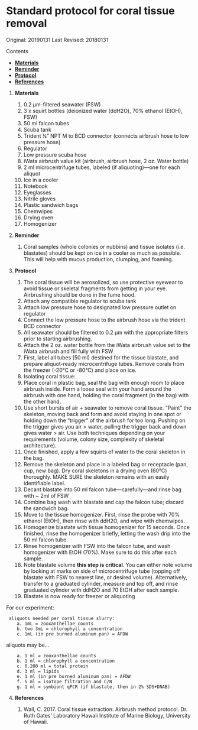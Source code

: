 # Standard protocol for coral tissue removal 

Original: 20190131
Last Revised: 20180131

Contents
- [**Materials**](#Materials) 
- [**Reminder**](#Reminder) 
- [**Protocol**](#Protocol)
- [**References**](#References)
 
1. <a name="Materials"></a> **Materials**
    1. 	0.2 μm-filtered seawater (FSW)
    1. 	3 x squirt bottles (deionized water (ddH2O), 70% ethanol (EtOH), FSW)
    1. 	50 ml falcon tubes
    1. 	Scuba tank
    1. 	Trident ¼” NPT M to BCD connector (connects airbrush hose to low pressure hose)
    1. 	Regulator
    1. 	Low pressure scuba hose
    1. 	iWata airbrush value kit (airbrush, airbrush hose, 2 oz. Water bottle)
    1. 	2 ml microcentrifuge tubes, labeled (if aliquoting)—one for each aliquot
    1. 	Ice in a cooler
    1. 	Notebook
    1. 	Eyeglasses
    1. 	Nitrile gloves
    1. 	Plastic sandwich bags
    1. 	Chemwipes
    1. 	Drying oven
    1. 	Homogenizer

    
2. <a name="Reminder"></a> **Reminder**

    1.  Coral samples (whole colonies or nubbins) and tissue isolates (i.e. blastates) should be kept on ice in a cooler as much as possible. This will help with mucus production, clumping, and foaming.
 
3. <a name="Protocol"></a> **Protocol**

    1.  The coral tissue will be aerosolized, so use protective eyewear to avoid tissue or skeletal fragments from getting in your eye. Airbrushing should be done in the fume hood.
    1.  Attach any compatible regulator to scuba tank
    1.  Attach low pressure hose to designated low pressure outlet on regulator
    1.  Connect the low pressure hose to the airbrush hose via the trident BCD connector
    1.  All seawater should be filtered to 0.2 μm with the appropriate filters prior to starting airbrushing.
    1.  Attach the 2 oz. water bottle from the iWata airbrush value set to the iWata airbrush and fill fully with FSW
    1.  First, label all tubes (50 ml) destined for the tissue blastate, and prepare aliquot-ready microcentrifuge tubes. Remove corals from the freezer (-20°C or -80°C) and place on ice.
    1.  Isolating coral tissue:
    2.  Place coral in plastic bag, seal the bag with enough room to place airbrush inside. Form a loose seal with your hand around the airbrush with one hand, holding the coral fragment (in the bag) with the other hand.
    2.  Use short bursts of air + seawater to remove coral tissue. “Paint” the skeleton, moving back and form and avoid staying in one spot or holding down the “trigger” of the airbrush for too long. Pushing on the trigger gives you air > water, pulling the trigger back and down gives water > air. Use both techniques depending on your requirements (volume, colony size, complexity of skeletal architecture).
    2.  Once finished, apply a few squirts of water to the coral skeleton in the bag.
    2.  Remove the skeleton and place in a labeled bag or receptacle (pan, cup, new bag). Dry coral skeletons in a drying oven (60°C) thoroughly. MAKE SURE the skeleton remains with an easily identifiable label.
    2.  Decant blastate into 50 ml falcon tube—carefully—and rinse bag with ~ 2ml of FSW
    2.  Combine bag wash with blastate and cap the falcon tube; discard the sandwich bag.
    2.  Move to the tissue homogenizer. First, rinse the probe with 70% ethanol (EtOH), then rinse with ddH2O, and wipe with chemwipes.
    2.  Homogenize blastate with tissue homogenizer for 15 seconds. Once finished, rinse the homogenizer briefly, letting the wash drip into the 50 ml falcon tube.
    2.  Rinse homogenizer with FSW into the falcon tube, and wash homogenizer with EtOH (70%). Make sure to do this after each sample.
    2.  Note blastate volume **this step is critical**. You can either note volume by looking at marks on side of microcentrifuge tube (topping off blastate with FSW to nearest line, or desired volume). Alternatively, transfer to a graduated cylinder, measure and top off, and rinse graduated cylinder with ddH2O and 70 EtOH after each sample.
    2.  Blastate is now ready for freezer or aliquoting
    
For our experiment:

	 aliquots needed per coral tissue slurry:
	 	a. 1mL = zooxanthellae counts
	 	b. two 3mL = chlorophyll a concentration
	 	c. 1mL (in pre burned aluminum pan) = AFDW



aliquots may be…

		a. 1 ml = zooxanthellae counts
		b. 1 ml = chlorophyll a concentration
		c. 0.200 ml = total protein
		d. 3 ml = lipids
		e. 1 ml (in pre burned aluminum pan) = AFDW
		f. 5 ml = isotope filtration and C/N
		g. 1 ml = symbiont qPCR (if blastate, then in 2% SDS+DNAB)

4. <a name="References"></a> **References**

    1.  Wall, C. 2017. Coral tissue extraction: Airbrush method protocol. Dr. Ruth Gates’ Laboratory Hawaii Institute of Marine Biology, University of Hawaii.










	  
   
















